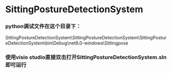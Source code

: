 # SittingPostureDetectionSystem

### python调试文件在这个目录下：
SittingPostureDetectionSystem\SittingPostureDetectionSystem\SittingPostureDetectionSystem\bin\Debug\net6.0-windows\Sittingpose

### 使用visio studio直接双击打开SittingPostureDetectionSystem.sln即可运行
